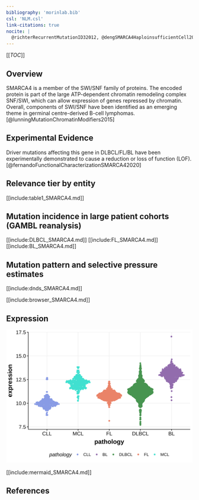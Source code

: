 ```yaml
---
bibliography: 'morinlab.bib'
csl: 'NLM.csl'
link-citations: true
nocite: |
  @richterRecurrentMutationID32012, @dengSMARCA4HaploinsufficientCell2024, @lohrDiscoveryPrioritizationSomatic2012, @krysiakRecurrentSomaticMutations2017, @nadeuGenomicEpigenomicInsights2020, @lunningMutationChromatinModifiers2015, 
---
```

[[_TOC_]]

## Overview

SMARCA4 is a member of the SWI/SNF family of proteins. The encoded protein is part of the large ATP-dependent chromatin remodeling complex SNF/SWI, which can allow expression of genes repressed by chromatin. 
Overall, components of SWI/SNF have been identified as an emerging theme in germinal centre-derived B-cell lymphomas. [@lunningMutationChromatinModifiers2015]



## Experimental Evidence

Driver mutations affecting this gene in DLBCL/FL/BL have been experimentally demonstrated to cause a reduction or loss of function (LOF).[@fernandoFunctionalCharacterizationSMARCA42020]

## Relevance tier by entity

[[include:table1_SMARCA4.md]]

## Mutation incidence in large patient cohorts (GAMBL reanalysis)

[[include:DLBCL_SMARCA4.md]]
[[include:FL_SMARCA4.md]]
[[include:BL_SMARCA4.md]]

## Mutation pattern and selective pressure estimates

[[include:dnds_SMARCA4.md]]

[[include:browser_SMARCA4.md]]

## Expression
![](images/gene_expression/SMARCA4_by_pathology.svg)
<!-- ORIGIN: zhangGeneticHeterogeneityDiffuse2013 -->
<!-- MCL: nadeuGenomicEpigenomicInsights2020b -->
<!-- DLBCL: zhangGeneticHeterogeneityDiffuse2013 -->
<!-- FL: krysiakRecurrentSomaticMutations2017b -->
<!-- BL: richterRecurrentMutationID32012a -->

[[include:mermaid_SMARCA4.md]]

## References
